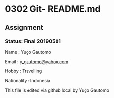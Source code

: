 # 0302 Git- README.md
## Assignment
### Status: Final 20190501

Name 	: Yugo Gautomo

Email	: y_gautomo@yahoo.com

Hobby	: Travelling

Nationality	: Indonesia

This file is edited via github local by Yugo Gautomo